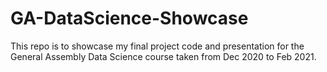 # GA-DataScience-Showcase
This repo is to showcase my final project code and presentation for the General Assembly Data Science course taken from Dec 2020 to Feb 2021. 
